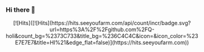 ### Hi there 👋


  <div align=center>
  [![Hits]([![Hits](https://hits.seeyoufarm.com/api/count/incr/badge.svg?url=https%3A%2F%2Fgithub.com%2FQ-holi&count_bg=%2373C733&title_bg=%236C4C4C&icon=&icon_color=%23E7E7E7&title=HI%21&edge_flat=false)](https://hits.seeyoufarm.com)) 
  </div>  



<!--
**Q-holi/Q-holi** is a ✨ _special_ ✨ repository because its `README.md` (this file) appears on your GitHub profile.

Here are some ideas to get you started:

- 🔭 I’m currently working on ...
- 🌱 I’m currently learning ...
- 👯 I’m looking to collaborate on ...
- 🤔 I’m looking for help with ...
- 💬 Ask me about ...
- 📫 How to reach me: ...
- 😄 Pronouns: ...
- ⚡ Fun fact: ...
-->
